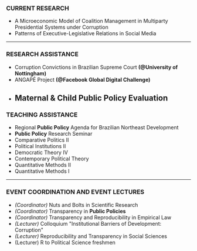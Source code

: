 ### CURRENT RESEARCH

* A Microeconomic Model of Coalition Management in Multiparty Presidential Systems under Corruption
* Patterns of Executive-Legislative Relations in Social Media

---


### RESEARCH ASSISTANCE

* Corruption Convictions in Brazilian Supreme Court **(@University of Nottingham)**
* ANGAPÉ Project **(@Facebook Global Digital Challenge)**
* Maternal & Child **Public Policy** Evaluation
  ---

### TEACHING ASSISTANCE

* Regional **Public Policy** Agenda for Brazilian Northeast Development
* **Public Policy** Research Seminar
* Comparative Politics II
* Political Institutions II
* Democratic Theory IV
* Contemporary Political Theory
* Quantitative Methods II
* Quantitative Methods I

---

### EVENT COORDINATION AND EVENT LECTURES

* *(Coordinator)* Nuts and Bolts in Scientific Research
* *(Coordinator)* Transparency in **Public Policies**
* *(Coordinator)* Transparency and Reproducibility in Empirical Law
* *(Lecturer)* Colloquium "Institutional Barriers of Development: Corruption"
* *(Lecturer)* Reproducibility and Transparency in Social Sciences
* (Lecturer) R to Political Science freshmen

